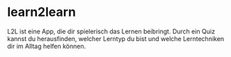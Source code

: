 # learn2learn

L2L ist eine App, die dir spielerisch das Lernen beibringt.
Durch ein Quiz kannst du herausfinden, welcher Lerntyp du bist und welche Lerntechniken dir im Alltag helfen können.
